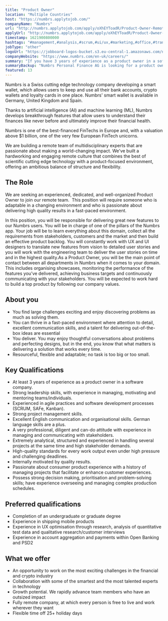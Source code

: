 ```yaml
---
title: "Product Owner"
location: "Multiple Countries"
host: "https://numbrs.applytojob.com/"
companyName: "Numbrs"
url: "http://numbrs.applytojob.com/apply/oXhEYToadR/Product-Owner-Remote"
applyUrl: "http://numbrs.applytojob.com/apply/oXhEYToadR/Product-Owner-Remote"
timestamp: 1621900800000
hashtags: "#management,#analysis,#scrum,#ui/ux,#marketing,#office,#translation,#finance,#German,#monitoring"
jobType: "other"
logoUrl: "https://jobboard-logos-bucket.s3.eu-central-1.amazonaws.com/numbrs-personal-finance-ag"
companyWebsite: "https://www.numbrs.com/en-uk/careers/"
summary: "If you have 3 years of experience as a product owner in a software company, consider applying to Numbrs's job post for a new Product Owner."
summaryBackup: "Numbrs Personal Finance AG is looking for a product owner that has experience in: #management, #ui/ux, #marketing."
featured: 13
---
```


Numbrs is a Swiss cutting edge technology company developing a smart wallet, which allows users to keep and use all their bank accounts, crypto wallets and loyalty cards in one place. Numbrs' smart wallet is available in Germany, United Kingdom and Spain. 

Thanks to artificial intelligence (AI) and machine learning (ML), Numbrs develops breakthrough features that allow users to understand their finances like never before and ultimately improve their financial health. 

Numbrs is one of the best-financed FinTechs in Europe and, with a valuation above $1 billion, one of the very few European FinTech unicorns.

We are building a remote team of multidisciplinary experts that are passionate about making a world-changing impact. We've built a hardworking and engaging remote culture that combines the best of scientific cutting edge technology with a product-focused environment, offering an ambitious balance of structure and flexibility.

## The Role

We are seeking an experienced, dedicated, and well-organized Product Owner to join our remote team.  This position will require someone who is adaptable in a changing environment and who is passionate about delivering high quality results in a fast-paced environment.

In this position, you will be responsible for delivering great new features to our Numbrs users. You will be in charge of one of the pillars of the Numbrs app. Your job will be to learn everything about this domain, collect all the requirements from stakeholders, customers and the market and then build an effective product backlog. You will constantly work with UX and UI designers to translate new features from vision to detailed user stories and you will work with the engineering team to deliver the user stories on time and in the highest quality.As a Product Owner, you will be the main point of contact between all departments in Numbrs when it comes to your domain. This includes organising showcases, monitoring the performance of the features you’ve delivered, achieving business targets and continuously communicating with your stakeholders. You will be expected to work hard to build a top product by following our company values.

## About you

*   You find large challenges exciting and enjoy discovering problems as much as solving them.
*   You can thrive in a fast-paced environment where attention to detail, excellent communication skills, and a talent for delivering out-of-the-box ideas are essential
*   You deliver. You may enjoy thoughtful conversations about problems and perfecting designs, but in the end, you know that what matters is delivering a solution that works every time.
*   Resourceful, flexible and adaptable; no task is too big or too small.

## Key Qualifications

*   At least 3 years of experience as a product owner in a software company.
*   Strong leadership skills, with experience in managing, motivating and mentoring teams/individuals.
*   Experienced in agile practices and software development processes (SCRUM, SAFe, Kanban).
*   Strong project management skills.
*   Excellent English communication and organisational skills. German language skills are a plus.
*   A very professional, diligent and can-do attitude with experience in managing and communicating with stakeholders.
*   Extremely analytical, structured and experienced in handling several projects at the same time and high stakeholder demands.
*   High-quality standards for every work output even under high pressure and challenging deadlines.
*   Internally motivated by quality results.
*   Passionate about consumer product experience with a history of managing projects that facilitate or enhance customer experiences.
*   Possess strong decision making, prioritisation and problem-solving skills; have experience overseeing and managing complex production schedules.

## Preferred qualifications

*   Completion of an undergraduate or graduate degree
*   Experience in shipping mobile products
*   Experience in UX optimisation through research, analysis of quantitative test data and qualitative research/customer interviews
*   Experience in account aggregation and payments within Open Banking and PSD2 

## What we offer

*   An opportunity to work on the most exciting challenges in the financial and crypto industry
*   Collaboration with some of the smartest and the most talented experts in technology
*   Growth potential. We rapidly advance team members who have an outsized impact
*   Fully remote company, at which every person is free to live and work wherever they want
*   Flexible time off 25+ holiday days
